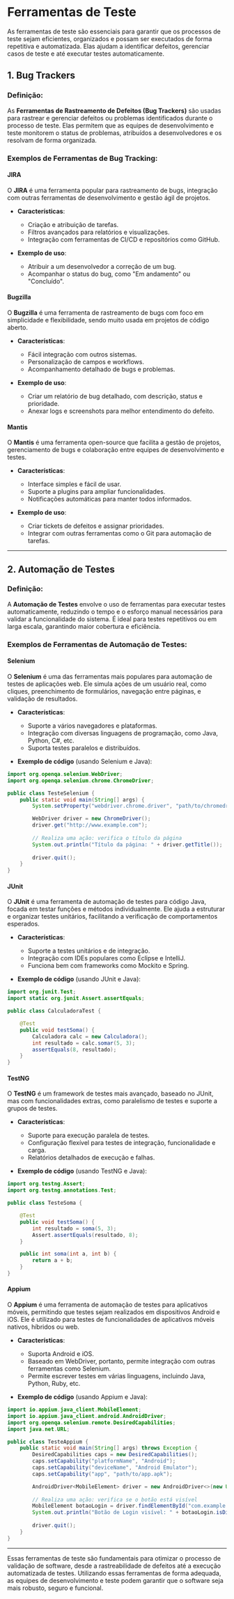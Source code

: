 # **Ferramentas de Teste**

As ferramentas de teste são essenciais para garantir que os processos de teste sejam eficientes, organizados e possam ser executados de forma repetitiva e automatizada. Elas ajudam a identificar defeitos, gerenciar casos de teste e até executar testes automaticamente.

## 1. **Bug Trackers**

### Definição:
As **Ferramentas de Rastreamento de Defeitos (Bug Trackers)** são usadas para rastrear e gerenciar defeitos ou problemas identificados durante o processo de teste. Elas permitem que as equipes de desenvolvimento e teste monitorem o status de problemas, atribuídos a desenvolvedores e os resolvam de forma organizada.

### Exemplos de Ferramentas de Bug Tracking:

#### **JIRA**
O **JIRA** é uma ferramenta popular para rastreamento de bugs, integração com outras ferramentas de desenvolvimento e gestão ágil de projetos.

- **Características**:
  - Criação e atribuição de tarefas.
  - Filtros avançados para relatórios e visualizações.
  - Integração com ferramentas de CI/CD e repositórios como GitHub.
  
- **Exemplo de uso**:
  - Atribuir a um desenvolvedor a correção de um bug.
  - Acompanhar o status do bug, como "Em andamento" ou "Concluído".

#### **Bugzilla**
O **Bugzilla** é uma ferramenta de rastreamento de bugs com foco em simplicidade e flexibilidade, sendo muito usada em projetos de código aberto.

- **Características**:
  - Fácil integração com outros sistemas.
  - Personalização de campos e workflows.
  - Acompanhamento detalhado de bugs e problemas.
  
- **Exemplo de uso**:
  - Criar um relatório de bug detalhado, com descrição, status e prioridade.
  - Anexar logs e screenshots para melhor entendimento do defeito.

#### **Mantis**
O **Mantis** é uma ferramenta open-source que facilita a gestão de projetos, gerenciamento de bugs e colaboração entre equipes de desenvolvimento e testes.

- **Características**:
  - Interface simples e fácil de usar.
  - Suporte a plugins para ampliar funcionalidades.
  - Notificações automáticas para manter todos informados.
  
- **Exemplo de uso**:
  - Criar tickets de defeitos e assignar prioridades.
  - Integrar com outras ferramentas como o Git para automação de tarefas.

---

## 2. **Automação de Testes**

### Definição:
A **Automação de Testes** envolve o uso de ferramentas para executar testes automaticamente, reduzindo o tempo e o esforço manual necessários para validar a funcionalidade do sistema. É ideal para testes repetitivos ou em larga escala, garantindo maior cobertura e eficiência.

### Exemplos de Ferramentas de Automação de Testes:

#### **Selenium**
O **Selenium** é uma das ferramentas mais populares para automação de testes de aplicações web. Ele simula ações de um usuário real, como cliques, preenchimento de formulários, navegação entre páginas, e validação de resultados.

- **Características**:
  - Suporte a vários navegadores e plataformas.
  - Integração com diversas linguagens de programação, como Java, Python, C#, etc.
  - Suporta testes paralelos e distribuídos.
  
- **Exemplo de código** (usando Selenium e Java):

```java
import org.openqa.selenium.WebDriver;
import org.openqa.selenium.chrome.ChromeDriver;

public class TesteSelenium {
    public static void main(String[] args) {
        System.setProperty("webdriver.chrome.driver", "path/to/chromedriver");

        WebDriver driver = new ChromeDriver();
        driver.get("http://www.example.com");
        
        // Realiza uma ação: verifica o título da página
        System.out.println("Título da página: " + driver.getTitle());
        
        driver.quit();
    }
}
```

#### **JUnit**
O **JUnit** é uma ferramenta de automação de testes para código Java, focada em testar funções e métodos individualmente. Ele ajuda a estruturar e organizar testes unitários, facilitando a verificação de comportamentos esperados.

- **Características**:
  - Suporte a testes unitários e de integração.
  - Integração com IDEs populares como Eclipse e IntelliJ.
  - Funciona bem com frameworks como Mockito e Spring.

- **Exemplo de código** (usando JUnit e Java):

```java
import org.junit.Test;
import static org.junit.Assert.assertEquals;

public class CalculadoraTest {

    @Test
    public void testSoma() {
        Calculadora calc = new Calculadora();
        int resultado = calc.somar(5, 3);
        assertEquals(8, resultado);
    }
}
```

#### **TestNG**
O **TestNG** é um framework de testes mais avançado, baseado no JUnit, mas com funcionalidades extras, como paralelismo de testes e suporte a grupos de testes.

- **Características**:
  - Suporte para execução paralela de testes.
  - Configuração flexível para testes de integração, funcionalidade e carga.
  - Relatórios detalhados de execução e falhas.

- **Exemplo de código** (usando TestNG e Java):

```java
import org.testng.Assert;
import org.testng.annotations.Test;

public class TesteSoma {

    @Test
    public void testSoma() {
        int resultado = soma(5, 3);
        Assert.assertEquals(resultado, 8);
    }

    public int soma(int a, int b) {
        return a + b;
    }
}
```

#### **Appium**
O **Appium** é uma ferramenta de automação de testes para aplicativos móveis, permitindo que testes sejam realizados em dispositivos Android e iOS. Ele é utilizado para testes de funcionalidades de aplicativos móveis nativos, híbridos ou web.

- **Características**:
  - Suporta Android e iOS.
  - Baseado em WebDriver, portanto, permite integração com outras ferramentas como Selenium.
  - Permite escrever testes em várias linguagens, incluindo Java, Python, Ruby, etc.

- **Exemplo de código** (usando Appium e Java):

```java
import io.appium.java_client.MobileElement;
import io.appium.java_client.android.AndroidDriver;
import org.openqa.selenium.remote.DesiredCapabilities;
import java.net.URL;

public class TesteAppium {
    public static void main(String[] args) throws Exception {
        DesiredCapabilities caps = new DesiredCapabilities();
        caps.setCapability("platformName", "Android");
        caps.setCapability("deviceName", "Android Emulator");
        caps.setCapability("app", "path/to/app.apk");

        AndroidDriver<MobileElement> driver = new AndroidDriver<>(new URL("http://127.0.0.1:4723/wd/hub"), caps);
        
        // Realiza uma ação: verifica se o botão está visível
        MobileElement botaoLogin = driver.findElementById("com.example.app:id/botaoLogin");
        System.out.println("Botão de Login visível: " + botaoLogin.isDisplayed());
        
        driver.quit();
    }
}
```

---

Essas ferramentas de teste são fundamentais para otimizar o processo de validação de software, desde a rastreabilidade de defeitos até a execução automatizada de testes. Utilizando essas ferramentas de forma adequada, as equipes de desenvolvimento e teste podem garantir que o software seja mais robusto, seguro e funcional.
